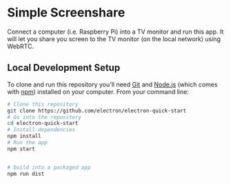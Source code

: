 # Simple Screenshare

Connect a computer (i.e. Raspberry Pi) into a TV monitor and run this app. It will let you share you screen to the TV monitor (on the local network) using WebRTC.

## Local Development Setup

To clone and run this repository you'll need [Git](https://git-scm.com) and [Node.js](https://nodejs.org/en/download/) (which comes with [npm](http://npmjs.com)) installed on your computer. From your command line:

```bash
# Clone this repository
git clone https://github.com/electron/electron-quick-start
# Go into the repository
cd electron-quick-start
# Install dependencies
npm install
# Run the app
npm start


# build into a packaged app
npm run dist
```
